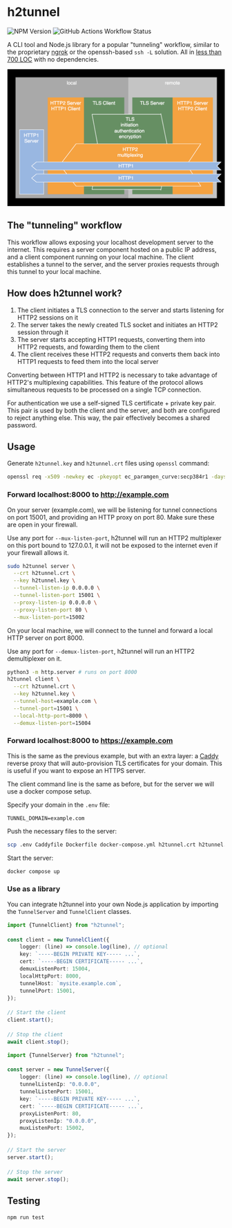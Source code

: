 # h2tunnel

![NPM Version](https://img.shields.io/npm/v/h2tunnel)
![GitHub Actions Workflow Status](https://img.shields.io/github/actions/workflow/status/boronine/h2tunnel/node.js.yml)

A CLI tool and Node.js library for a popular "tunneling" workflow, similar to the proprietary [ngrok](https://ngrok.com/)
or the openssh-based `ssh -L` solution. All in [less than 700 LOC](https://github.com/boronine/h2tunnel/blob/main/src/h2tunnel.ts)
with no dependencies.

![Diagram](https://raw.githubusercontent.com/boronine/h2tunnel/main/diagram.drawio.svg)

## The "tunneling" workflow

This workflow allows exposing your localhost development server to the internet. This requires a server component 
hosted on a public IP address, and a client component running on your local machine. The client establishes a tunnel
to the server, and the server proxies requests through this tunnel to your local machine.

## How does h2tunnel work?

1. The client initiates a TLS connection to the server and starts listening for HTTP2 sessions on it
2. The server takes the newly created TLS socket and initiates an HTTP2 session through it
3. The server starts accepting HTTP1 requests, converting them into HTTP2 requests, and fowarding them to the client
4. The client receives these HTTP2 requests and converts them back into HTTP1 requests to feed them into the local server

Converting between HTTP1 and HTTP2 is necessary to take advantage of HTTP2's multiplexing capabilities. This feature of
the protocol allows simultaneous requests to be processed on a single TCP connection.

For authentication we use a self-signed TLS certificate + private key pair. This pair is used by both the client and 
the server, and both are configured to reject anything else. This way, the pair effectively becomes a shared password.

## Usage

Generate `h2tunnel.key` and `h2tunnel.crt` files using `openssl` command:

```bash
openssl req -x509 -newkey ec -pkeyopt ec_paramgen_curve:secp384r1 -days 3650 -nodes -keyout h2tunnel.key -out h2tunnel.crt -subj "/CN=example.com"
```

### Forward localhost:8000 to http://example.com

On your server (example.com), we will be listening for tunnel connections on port 15001, and providing an HTTP proxy 
on port 80. Make sure these are open in your firewall.

Use any port for `--mux-listen-port`, h2tunnel will run an HTTP2 multiplexer on this port bound to 127.0.0.1,
it will not be exposed to the internet even if your firewall allows it.

```bash
sudo h2tunnel server \
  --crt h2tunnel.crt \
  --key h2tunnel.key \
  --tunnel-listen-ip 0.0.0.0 \
  --tunnel-listen-port 15001 \
  --proxy-listen-ip 0.0.0.0 \
  --proxy-listen-port 80 \
  --mux-listen-port=15002
````

On your local machine, we will connect to the tunnel and forward a local HTTP server on port 8000. 

Use any port for `--demux-listen-port`, h2tunnel will run an HTTP2 demultiplexer on it.

```bash
python3 -m http.server # runs on port 8000
h2tunnel client \
  --crt h2tunnel.crt \
  --key h2tunnel.key \
  --tunnel-host=example.com \
  --tunnel-port=15001 \
  --local-http-port=8000 \
  --demux-listen-port=15004
```

### Forward localhost:8000 to https://example.com

This is the same as the previous example, but with an extra layer: a [Caddy](https://caddyserver.com/) reverse proxy
that will auto-provision TLS certificates for your domain. This is useful if you want to expose an HTTPS server.

The client command line is the same as before, but for the server we will use a docker compose setup.

Specify your domain in the `.env` file:

```
TUNNEL_DOMAIN=example.com
```

Push the necessary files to the server:

```bash
scp .env Caddyfile Dockerfile docker-compose.yml h2tunnel.crt h2tunnel.key example.com:/home/myuser
```

Start the server:

```bash
docker compose up 
```

### Use as a library

You can integrate h2tunnel into your own Node.js application by importing the `TunnelServer` and `TunnelClient` classes.

```typescript
import {TunnelClient} from "h2tunnel";

const client = new TunnelClient({
    logger: (line) => console.log(line), // optional
    key: `-----BEGIN PRIVATE KEY----- ...`,
    cert: `-----BEGIN CERTIFICATE----- ...`,
    demuxListenPort: 15004,
    localHttpPort: 8000,
    tunnelHost: `mysite.example.com`,
    tunnelPort: 15001,
});

// Start the client
client.start();

// Stop the client
await client.stop();
```

```typescript
import {TunnelServer} from "h2tunnel";

const server = new TunnelServer({
    logger: (line) => console.log(line), // optional
    tunnelListenIp: "0.0.0.0",
    tunnelListenPort: 15001,
    key: `-----BEGIN PRIVATE KEY----- ...`,
    cert: `-----BEGIN CERTIFICATE----- ...`,
    proxyListenPort: 80,
    proxyListenIp: "0.0.0.0",
    muxListenPort: 15002,
});

// Start the server
server.start();

// Stop the server
await server.stop();
```

## Testing

```bash
npm run test
```
